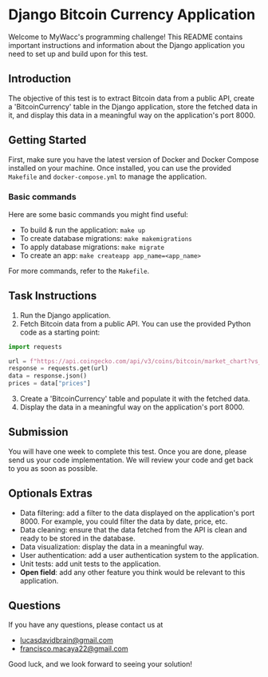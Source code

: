 # Django Bitcoin Currency Application

Welcome to MyWacc's programming challenge! This README contains important instructions and information about the Django application you need to set up and build upon for this test.

## Introduction

The objective of this test is to extract Bitcoin data from a public API, create a 'BitcoinCurrency' table in the Django application, store the fetched data in it, and display this data in a meaningful way on the application's port 8000.

## Getting Started

First, make sure you have the latest version of Docker and Docker Compose installed on your machine. Once installed, you can use the provided `Makefile` and `docker-compose.yml` to manage the application.

### Basic commands

Here are some basic commands you might find useful:

- To build & run the application: `make up`
- To create database migrations: `make makemigrations`
- To apply database migrations: `make migrate`
- To create an app: `make createapp app_name=<app_name>`

For more commands, refer to the `Makefile`.

## Task Instructions

1. Run the Django application.
2. Fetch Bitcoin data from a public API. You can use the provided Python code as a starting point:

```python
import requests

url = f"https://api.coingecko.com/api/v3/coins/bitcoin/market_chart?vs_currency=usd&days=7"
response = requests.get(url)
data = response.json()
prices = data["prices"]
```

3. Create a 'BitcoinCurrency' table and populate it with the fetched data.
4. Display the data in a meaningful way on the application's port 8000.

## Submission

You will have one week to complete this test.
Once you are done, please send us your code implementation. We will review your code and get back to you as soon as possible.

## Optionals Extras

- Data filtering: add a filter to the data displayed on the application's port 8000. For example, you could filter the data by date, price, etc.
- Data cleaning: ensure that the data fetched from the API is clean and ready to be stored in the database.
- Data visualization: display the data in a meaningful way.
- User authentication: add a user authentication system to the application.
- Unit tests: add unit tests to the application.
- **Open field**: add any other feature you think would be relevant to this application.

## Questions

If you have any questions, please contact us at 
- lucasdavidbrain@gmail.com 
- francisco.macaya22@gmail.com


Good luck, and we look forward to seeing your solution!
